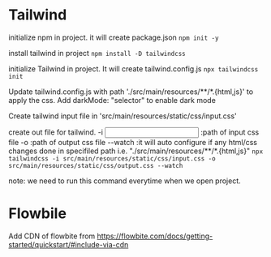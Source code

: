 # Tailwind
initialize npm in project. it will create package.json
``` npm init -y ```

install tailwind in project
``` npm install -D tailwindcss ```

initialize Tailwind in project. It will create tailwind.config.js
``` npx tailwindcss init ```

Update tailwind.config.js with path './src/main/resources/**/*.{html,js}' to apply the css.
Add darkMode: "selector" to enable dark mode 

Create tailwind input file in 'src/main/resources/static/css/input.css'

create out file for tailwind. 
-i <input css file name> :path of input css file
-o <output css file name> :path of output css file
--watch :it will auto configure if any html/css changes done in specifiled path i.e. "./src/main/resources/**/*.{html,js}"
```npx tailwindcss -i src/main/resources/static/css/input.css -o src/main/resources/static/css/output.css --watch```

note: we need to run this command everytime when we open project.

# Flowbile
Add CDN of flowbite from https://flowbite.com/docs/getting-started/quickstart/#include-via-cdn